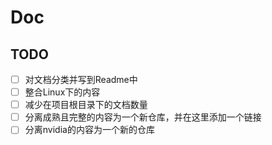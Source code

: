 # Doc

## TODO

- [ ] 对文档分类并写到Readme中
- [ ] 整合Linux下的内容
- [ ] 减少在项目根目录下的文档数量
- [ ] 分离成熟且完整的内容为一个新仓库，并在这里添加一个链接
- [ ] 分离nvidia的内容为一个新的仓库